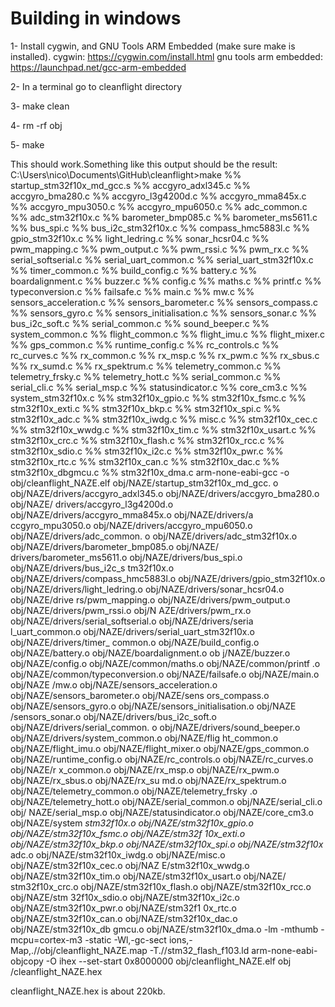 # Building in windows

1- Install cygwin, and GNU Tools ARM Embedded (make sure make is installed).
cygwin: https://cygwin.com/install.html
gnu tools arm embedded: https://launchpad.net/gcc-arm-embedded

2- In a terminal go to cleanflight directory

3- make clean

4- rm -rf obj

5- make

This should work.Something like this output should be the result: 
C:\Users\nico\Documents\GitHub\cleanflight>make
%% startup_stm32f10x_md_gcc.s
%% accgyro_adxl345.c
%% accgyro_bma280.c
%% accgyro_l3g4200d.c
%% accgyro_mma845x.c
%% accgyro_mpu3050.c
%% accgyro_mpu6050.c
%% adc_common.c
%% adc_stm32f10x.c
%% barometer_bmp085.c
%% barometer_ms5611.c
%% bus_spi.c
%% bus_i2c_stm32f10x.c
%% compass_hmc5883l.c
%% gpio_stm32f10x.c
%% light_ledring.c
%% sonar_hcsr04.c
%% pwm_mapping.c
%% pwm_output.c
%% pwm_rssi.c
%% pwm_rx.c
%% serial_softserial.c
%% serial_uart_common.c
%% serial_uart_stm32f10x.c
%% timer_common.c
%% build_config.c
%% battery.c
%% boardalignment.c
%% buzzer.c
%% config.c
%% maths.c
%% printf.c
%% typeconversion.c
%% failsafe.c
%% main.c
%% mw.c
%% sensors_acceleration.c
%% sensors_barometer.c
%% sensors_compass.c
%% sensors_gyro.c
%% sensors_initialisation.c
%% sensors_sonar.c
%% bus_i2c_soft.c
%% serial_common.c
%% sound_beeper.c
%% system_common.c
%% flight_common.c
%% flight_imu.c
%% flight_mixer.c
%% gps_common.c
%% runtime_config.c
%% rc_controls.c
%% rc_curves.c
%% rx_common.c
%% rx_msp.c
%% rx_pwm.c
%% rx_sbus.c
%% rx_sumd.c
%% rx_spektrum.c
%% telemetry_common.c
%% telemetry_frsky.c
%% telemetry_hott.c
%% serial_common.c
%% serial_cli.c
%% serial_msp.c
%% statusindicator.c
%% core_cm3.c
%% system_stm32f10x.c
%% stm32f10x_gpio.c
%% stm32f10x_fsmc.c
%% stm32f10x_exti.c
%% stm32f10x_bkp.c
%% stm32f10x_spi.c
%% stm32f10x_adc.c
%% stm32f10x_iwdg.c
%% misc.c
%% stm32f10x_cec.c
%% stm32f10x_wwdg.c
%% stm32f10x_tim.c
%% stm32f10x_usart.c
%% stm32f10x_crc.c
%% stm32f10x_flash.c
%% stm32f10x_rcc.c
%% stm32f10x_sdio.c
%% stm32f10x_i2c.c
%% stm32f10x_pwr.c
%% stm32f10x_rtc.c
%% stm32f10x_can.c
%% stm32f10x_dac.c
%% stm32f10x_dbgmcu.c
%% stm32f10x_dma.c
arm-none-eabi-gcc -o obj/cleanflight_NAZE.elf obj/NAZE/startup_stm32f10x_md_gcc.
o obj/NAZE/drivers/accgyro_adxl345.o obj/NAZE/drivers/accgyro_bma280.o obj/NAZE/
drivers/accgyro_l3g4200d.o obj/NAZE/drivers/accgyro_mma845x.o obj/NAZE/drivers/a
ccgyro_mpu3050.o obj/NAZE/drivers/accgyro_mpu6050.o obj/NAZE/drivers/adc_common.
o obj/NAZE/drivers/adc_stm32f10x.o obj/NAZE/drivers/barometer_bmp085.o obj/NAZE/
drivers/barometer_ms5611.o obj/NAZE/drivers/bus_spi.o obj/NAZE/drivers/bus_i2c_s
tm32f10x.o obj/NAZE/drivers/compass_hmc5883l.o obj/NAZE/drivers/gpio_stm32f10x.o
 obj/NAZE/drivers/light_ledring.o obj/NAZE/drivers/sonar_hcsr04.o obj/NAZE/drive
rs/pwm_mapping.o obj/NAZE/drivers/pwm_output.o obj/NAZE/drivers/pwm_rssi.o obj/N
AZE/drivers/pwm_rx.o obj/NAZE/drivers/serial_softserial.o obj/NAZE/drivers/seria
l_uart_common.o obj/NAZE/drivers/serial_uart_stm32f10x.o obj/NAZE/drivers/timer_
common.o obj/NAZE/build_config.o obj/NAZE/battery.o obj/NAZE/boardalignment.o ob
j/NAZE/buzzer.o obj/NAZE/config.o obj/NAZE/common/maths.o obj/NAZE/common/printf
.o obj/NAZE/common/typeconversion.o obj/NAZE/failsafe.o obj/NAZE/main.o obj/NAZE
/mw.o obj/NAZE/sensors_acceleration.o obj/NAZE/sensors_barometer.o obj/NAZE/sens
ors_compass.o obj/NAZE/sensors_gyro.o obj/NAZE/sensors_initialisation.o obj/NAZE
/sensors_sonar.o obj/NAZE/drivers/bus_i2c_soft.o obj/NAZE/drivers/serial_common.
o obj/NAZE/drivers/sound_beeper.o obj/NAZE/drivers/system_common.o obj/NAZE/flig
ht_common.o obj/NAZE/flight_imu.o obj/NAZE/flight_mixer.o obj/NAZE/gps_common.o
obj/NAZE/runtime_config.o obj/NAZE/rc_controls.o obj/NAZE/rc_curves.o obj/NAZE/r
x_common.o obj/NAZE/rx_msp.o obj/NAZE/rx_pwm.o obj/NAZE/rx_sbus.o obj/NAZE/rx_su
md.o obj/NAZE/rx_spektrum.o obj/NAZE/telemetry_common.o obj/NAZE/telemetry_frsky
.o obj/NAZE/telemetry_hott.o obj/NAZE/serial_common.o obj/NAZE/serial_cli.o obj/
NAZE/serial_msp.o obj/NAZE/statusindicator.o obj/NAZE/core_cm3.o obj/NAZE/system
_stm32f10x.o obj/NAZE/stm32f10x_gpio.o obj/NAZE/stm32f10x_fsmc.o obj/NAZE/stm32f
10x_exti.o obj/NAZE/stm32f10x_bkp.o obj/NAZE/stm32f10x_spi.o obj/NAZE/stm32f10x_
adc.o obj/NAZE/stm32f10x_iwdg.o obj/NAZE/misc.o obj/NAZE/stm32f10x_cec.o obj/NAZ
E/stm32f10x_wwdg.o obj/NAZE/stm32f10x_tim.o obj/NAZE/stm32f10x_usart.o obj/NAZE/
stm32f10x_crc.o obj/NAZE/stm32f10x_flash.o obj/NAZE/stm32f10x_rcc.o obj/NAZE/stm
32f10x_sdio.o obj/NAZE/stm32f10x_i2c.o obj/NAZE/stm32f10x_pwr.o obj/NAZE/stm32f1
0x_rtc.o obj/NAZE/stm32f10x_can.o obj/NAZE/stm32f10x_dac.o obj/NAZE/stm32f10x_db
gmcu.o obj/NAZE/stm32f10x_dma.o -lm -mthumb -mcpu=cortex-m3 -static -Wl,-gc-sect
ions,-Map,.//obj/cleanflight_NAZE.map -T.//stm32_flash_f103.ld
arm-none-eabi-objcopy -O ihex --set-start 0x8000000 obj/cleanflight_NAZE.elf obj
/cleanflight_NAZE.hex

cleanflight_NAZE.hex is about 220kb. 

